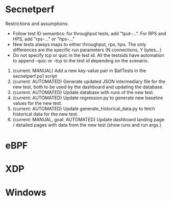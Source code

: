 # Secnetperf

Restrictions and assumptions:
- Follow test ID semantics: for throughput tests, add "tput-...". For RPS and HPS, add "rps-..." or "hps-..."
- New tests always maps to either throughput, rps, hps. The only differences are the specific run parameters (N connections, Y bytes...)
- Do not specify tcp or quic in the test id. All the testsids have automation to append -quic or -tcp to the test id depending on the scenario.


1. (current: MANUAL) Add a new key-value pair in $allTests in the secnetperf.ps1 script
2. (current: AUTOMATED) Generate updated JSON intermediary file for the new test, both to be used by the dashboard and updating the database.
3. (current: AUTOMATED) Update database with runs of the new test.
4. (current: AUTOMATED) Update regression.py to generate new baseline values for the new test.
5. (current: AUTOMATED) Update generate_historical_data.py to fetch historical data for the new test.
2. (current: MANUAL, goal: AUTOMATED) Update dashboard landing page / detailed pages with data from the new test (show runs and run args.)


# eBPF



# XDP



# Windows

